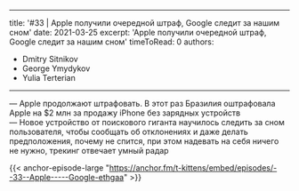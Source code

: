 
---
title: '#33 | Apple получили очередной штраф, Google следит за нашим сном'
date: 2021-03-25
excerpt: 'Apple получили очередной штраф, Google следит за нашим сном'
timeToRead: 0
authors:
  - Dmitry Sitnikov
  - George Ymydykov
  - Yulia Terterian
---

— Apple продолжают штрафовать. В этот раз Бразилия оштрафовала Apple на $2 млн за продажу iPhone без зарядных устройств<br/>
— Новое устройство от поискового гиганта научилось следить за сном пользователя, чтобы сообщать об отклонениях и даже делать предположения, почему не спится, при этом надевать на себя ничего не нужно, трекинг отвечает умный радар

{{< anchor-episode-large "https://anchor.fm/t-kittens/embed/episodes/--33--Apple-----Google-ethgaa" >}}
